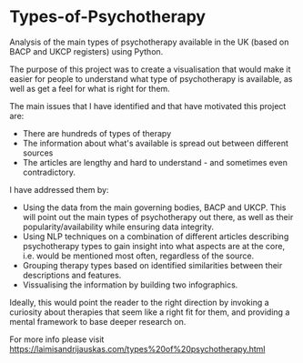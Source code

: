 # Types-of-Psychotherapy

Analysis of the main types of psychotherapy available in the UK (based on BACP and UKCP registers) using Python.

The purpose of this project was to create a visualisation that would make it easier for people to understand what type of psychotherapy
is available, as well as get a feel for what is right for them.

The main issues that I have identified and that have motivated this project are: 
* There are hundreds of types of therapy 
* The information about what's available is spread out between different sources
* The articles are lengthy and hard to understand - and sometimes even contradictory.

I have addressed them by:
* Using the data from the main governing bodies, BACP and UKCP. This will point out the main types of psychotherapy out there,
as well as their popularity/availability while ensuring data integrity.
* Using NLP techniques on a combination of different articles describing psychotherapy types to gain insight into what aspects
are at the core, i.e. would be mentioned most often, regardless of the source.
* Grouping therapy types based on identified similarities between their descriptions and features.
* Vissualising the information by building two infographics.
  
Ideally, this would point the reader to the right direction by invoking a curiosity about therapies that seem like a right fit for them,
and providing a mental framework to base deeper research on.

For more info please visit https://laimisandrijauskas.com/types%20of%20psychotherapy.html

